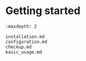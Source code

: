 # Getting started

```{toctree}
:maxdepth: 2

installation.md
configuration.md
checkup.md
basic_usage.md
```
